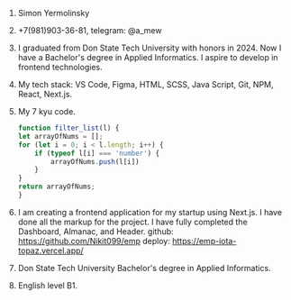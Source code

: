 1. Simon Yermolinsky
2. +7(981)903-36-81, telegram: @a_mew
3. I graduated from Don State Tech University with honors in 2024. Now I have a Bachelor's degree in Applied Informatics. I aspire to develop in frontend technologies.
4. My tech stack: VS Code, Figma, HTML, SCSS, Java Script, Git, NPM, React, Next.js. 
5. My 7 kyu code.
    ```javascript
    function filter_list(l) {
    let arrayOfNums = []; 
    for (let i = 0; i < l.length; i++) {
        if (typeof l[i] === 'number') {
            arrayOfNums.push(l[i])
        } 
    }
    return arrayOfNums;
    }
    ```

6. I am creating a frontend application for my startup using Next.js. I have done all the markup for the project. I have fully completed the Dashboard, Almanac, and Header. 
    github: https://github.com/Nikit099/emp deploy: https://emp-iota-topaz.vercel.app/
7. Don State Tech University Bachelor's degree in Applied Informatics.
8. English level В1.